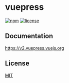 # vuepress

[![npm](https://badgen.net/npm/v/vuepress/next)](https://www.npmjs.com/package/vuepress)
[![license](https://badgen.net/github/license/vuepress/core)](https://github.com/vuepress/core/blob/main/LICENSE)

## Documentation

https://v2.vuepress.vuejs.org

## License

[MIT](https://github.com/vuepress/core/blob/main/LICENSE)
